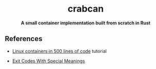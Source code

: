 <div align="center">

# crabcan

**A small container implementation built from scratch in Rust**

</div>

## References

- [Linux containers in 500 lines of code](https://blog.lizzie.io/linux-containers-in-500-loc.html) tutorial

- [Exit Codes With Special Meanings](https://tldp.org/LDP/abs/html/exitcodes.html)
